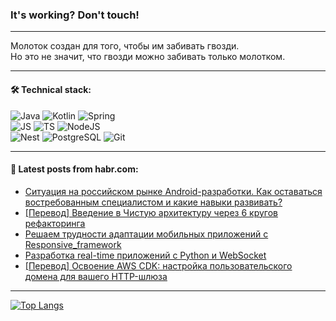 ### It's working? Don't touch!

---
Молоток создан для того, чтобы им забивать гвозди. <br>
Но это не значит, что гвозди можно забивать только молотком.

---

#### 🛠️ Technical stack:

![Java](https://img.shields.io/badge/Java-informational?logo=Oracle&style=flat&logoColor=white&color=FF4500)
![Kotlin](https://img.shields.io/badge/Kotlin-informational?logo=Kotlin&style=flat&logoColor=white&color=774D97)
![Spring](https://img.shields.io/badge/SpringBoot-informational?logo=SpringBoot&style=flat&logoColor=white&color=6DB33F) <br>
![JS](https://img.shields.io/badge/JS-informational?logo=javaScript&style=flat&logoColor=black&color=F7Df1E)
![TS](https://img.shields.io/badge/TypeScript-informational?logo=typeScript&style=flat&logoColor=black&color=0667A8)
![NodeJS](https://img.shields.io/badge/NodeJS-informational?logo=node.js&style=flat&logoColor=white&color=70A760) <br>
![Nest](https://img.shields.io/badge/NestJS-informational?logo=NestJS&style=flat&logoColor=white&color=E0234E)
![PostgreSQL](https://img.shields.io/badge/PostgreSQL-informational?logo=PostgreSQL&style=flat&logoColor=white&color=DAA520)
![Git](https://img.shields.io/badge/Git-informational?logo=git&style=flat&logoColor=white&color=778899)

___

#### 💬 Latest posts from habr.com:

<!-- BLOG-POST-LIST:START -->
- [Ситуация на российском рынке Android-разработки. Как оставаться востребованным специалистом и какие навыки развивать?](https://habr.com/ru/articles/770502/?utm_source=habrahabr&utm_medium=rss&utm_campaign=770502)
- [[Перевод] Введение в Чистую архитектуру через 6 кругов рефакторинга](https://habr.com/ru/articles/770494/?utm_source=habrahabr&utm_medium=rss&utm_campaign=770494)
- [Решаем трудности адаптации мобильных приложений с Responsive_framework](https://habr.com/ru/articles/770486/?utm_source=habrahabr&utm_medium=rss&utm_campaign=770486)
- [Разработка real-time приложений с Python и WebSocket](https://habr.com/ru/companies/otus/articles/770256/?utm_source=habrahabr&utm_medium=rss&utm_campaign=770256)
- [[Перевод] Освоение AWS CDK: настройка пользовательского домена для вашего HTTP-шлюза](https://habr.com/ru/articles/770480/?utm_source=habrahabr&utm_medium=rss&utm_campaign=770480)
<!-- BLOG-POST-LIST:END -->

---
[![Top Langs](https://github-readme-stats-git-master-advtsetting-gmailcom.vercel.app/api/top-langs/?username=zloylis&langs_count=10&hide_title=false&title_color=e6edf3&size_weight=0.5&count_weight=0.5&layout=compact&hide_border=true&theme=dracula)](https://github.com/zloylis)

<!-- ![GitHub stats](https://github-readme-stats-git-master-advtsetting-gmailcom.vercel.app/api?username=zloylis&show_icons=true&hide_border=true&theme=dracula&hide_title=true&include_all_commits=true&count_private=true&hide=contribs&hide_rank=true) -->
